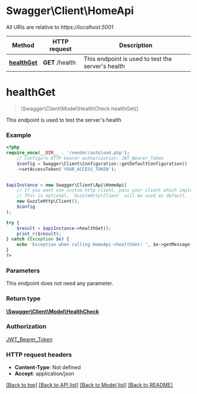 # Swagger\Client\HomeApi

All URIs are relative to *https://localhost:5001*

Method | HTTP request | Description
------------- | ------------- | -------------
[**healthGet**](HomeApi.md#healthget) | **GET** /health | This endpoint is used to test the server&#x27;s health

# **healthGet**
> \Swagger\Client\Model\HealthCheck healthGet()

This endpoint is used to test the server's health

### Example
```php
<?php
require_once(__DIR__ . '/vendor/autoload.php');
    // Configure HTTP bearer authorization: JWT_Bearer_Token
    $config = Swagger\Client\Configuration::getDefaultConfiguration()
    ->setAccessToken('YOUR_ACCESS_TOKEN');


$apiInstance = new Swagger\Client\Api\HomeApi(
    // If you want use custom http client, pass your client which implements `GuzzleHttp\ClientInterface`.
    // This is optional, `GuzzleHttp\Client` will be used as default.
    new GuzzleHttp\Client(),
    $config
);

try {
    $result = $apiInstance->healthGet();
    print_r($result);
} catch (Exception $e) {
    echo 'Exception when calling HomeApi->healthGet: ', $e->getMessage(), PHP_EOL;
}
?>
```

### Parameters
This endpoint does not need any parameter.

### Return type

[**\Swagger\Client\Model\HealthCheck**](../Model/HealthCheck.md)

### Authorization

[JWT_Bearer_Token](../../README.md#JWT_Bearer_Token)

### HTTP request headers

 - **Content-Type**: Not defined
 - **Accept**: application/json

[[Back to top]](#) [[Back to API list]](../../README.md#documentation-for-api-endpoints) [[Back to Model list]](../../README.md#documentation-for-models) [[Back to README]](../../README.md)

